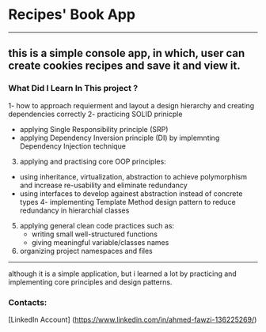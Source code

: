 # Recipes' Book App
***
## this is a simple console app, in which, user can create cookies recipes and save it and view it.

### What Did I Learn In This project ?
1- how to approach requierment and layout a design hierarchy and creating dependencies correctly
2- practicing SOLID prinicple
  * applying Single Responsibility principle (SRP)
  * applying Dependency Inversion principle (DI) by implemnting Dependency Injection technique
3. applying and practising core OOP principles:
  * using inheritance, virtualization, abstraction to achieve polymorphism and increase re-usability and eliminate redundancy
  * using interfaces to develop againest abstraction instead of concrete types
4- implementing Template Method design pattern to reduce redundancy in hierarchial classes
5. applying general clean code practices such as:
    * writing small well-structured functions
    * giving meaningful variable/classes names
6. organizing project namespaces and files
***
although it is a simple application, but i learned a lot by practicing and implementing core principles and design patterns.


### Contacts:
[LinkedIn Account] (https://www.linkedin.com/in/ahmed-fawzi-136225269/)
 
